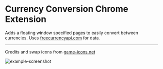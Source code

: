 # Currency Conversion Chrome Extension

Adds a floating window specified pages to easily convert between currencies. Uses [freecurrencyapi.com](https://freecurrencyapi.com/) for data.

---

Credits and swap icons from [game-icons.net](https://game-icons.net/)

![example-screenshot](https://github.com/tristan-harris/CurrencyConversionExtension/assets/53396419/a4c6fe35-f02a-4930-b491-f31e34a64e01)
